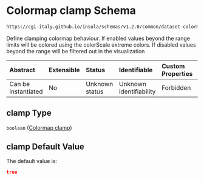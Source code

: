# Colormap clamp Schema

```txt
https://cgi-italy.github.io/insula/schemas/v1.2.0/common/dataset-colormap.schema.json#/properties/clamp
```

Define clamping colormap behaviour. If enabled values beyond the range limits will be colored using the colorScale extreme colors. If disabled values beyond the range will be filtered out in the visualization

| Abstract            | Extensible | Status         | Identifiable            | Custom Properties | Additional Properties | Access Restrictions | Defined In                                                                                           |
| :------------------ | :--------- | :------------- | :---------------------- | :---------------- | :-------------------- | :------------------ | :--------------------------------------------------------------------------------------------------- |
| Can be instantiated | No         | Unknown status | Unknown identifiability | Forbidden         | Allowed               | none                | [dataset-colormap.schema.json\*](schemas/common/dataset-colormap.schema.json) |

## clamp Type

`boolean` ([Colormap clamp](dataset-colormap-properties-colormap-clamp.md))

## clamp Default Value

The default value is:

```json
true
```
